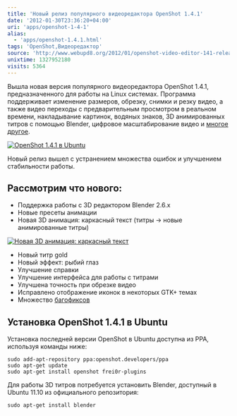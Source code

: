 ```yaml
---
title: 'Новый релиз популярного видеоредактора OpenShot 1.4.1'
date: '2012-01-30T23:36:20+04:00'
uri: 'apps/openshot-1-4-1'
alias: 
  - 'apps/openshot-1.4.1.html'
tags: 'OpenShot,Видеоредактор'
source: 'http://www.webupd8.org/2012/01/openshot-video-editor-141-released.html'
unixtime: 1327952180
visits: 5364
---
```

Вышла новая версия популярного видеоредактора OpenShot 1.4.1, предназначенного для работы на Linux системах. Программа поддерживает изменение размеров, обрезку, снимки и резку видео, а также видео переходы с предварительным просмотром в реальном времени, накладывание картинок, водяных знаков, 3D анимированных титров с помощью Blender, цифровое масштабирование видео и [многое другое](http://ru.wikipedia.org/wiki/OpenShot_Video_Editor).

[![OpenShot 1.4.1 в Ubuntu](img/2012/01/30/23-00/openshot-1-6791079451-o.jpg)](img/2012/01/30/23-00/openshot-1-6791079451-o.jpg)

Новый релиз вышел с устранением множества ошибок и улучшением стабильности работы.

## Рассмотрим что нового:

*   Поддержка работы с 3D редактором Blender 2.6.x
*   Новые пресеты анимации
*   Новая 3D анимация: каркасный текст (титры → новые анимированные титры)

[![Новая 3D анимация: каркасный текст](img/2012/01/30/23-00/openshot-6791078423-o.jpg)](img/2012/01/30/23-00/openshot-6791078423-o.jpg)

*   Новый титр gold
*   Новый эффект: рыбий глаз
*   Улучшение справки
*   Улучшение интерфейса для работы с титрами
*   Улучшена точность при обрезке видео
*   Исправлено отображение иконок в некоторых GTK+ темах
*   Множество [багофиксов](https://launchpad.net/openshot/1.4/1.4.1)

## Установка OpenShot 1.4.1 в Ubuntu

Установка последней версии OpenShot в Ubuntu доступна из PPA, используя команды ниже:

```
sudo add-apt-repository ppa:openshot.developers/ppa
sudo apt-get update
sudo apt-get install openshot frei0r-plugins
```

Для работы 3D титров потребуется установить Blender, доступный в Ubuntu 11.10 из официального репозитория:

```
sudo apt-get install blender
```
